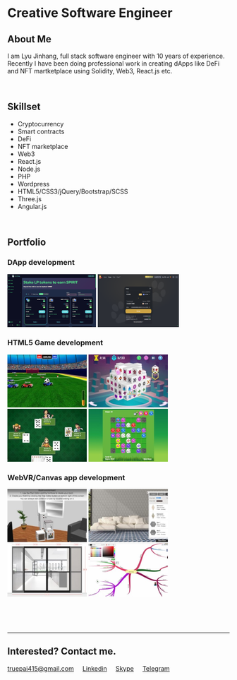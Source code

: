 # Creative Software Engineer


## About Me
I am Lyu Jinhang, full stack software engineer with 10 years of experience. Recently I have been doing professional work in creating dApps like DeFi and NFT martketplace using Solidity, Web3, React.js etc.

<br>

## Skillset
- Cryptocurrency
- Smart contracts
- DeFi
- NFT marketplace
- Web3
- React.js
- Node.js
- PHP
- Wordpress
- HTML5/CSS3/jQuery/Bootstrap/SCSS
- Three.js
- Angular.js

<br>

## Portfolio

### DApp development
<a target="_blank" href="https://app.spiritswap.finance" ><kbd><img height="120" src="https://github.com/TruePai/TruePai/blob/main/assets/spiritswap.png?raw=true" ></kbd></a>
<a target="_blank" href="https://shikbank.com" ><kbd><img height="120" src="https://github.com/TruePai/TruePai/blob/main/assets/shikbank.png?raw=true" ></kbd></a>

### HTML5 Game development
<a target="_blank" href="http://lyu-apps.herokuapp.com/games/bumper-fifa" ><kbd><img height="120" src="https://github.com/TruePai/TruePai/blob/main/assets/car-soccer.jpg?raw=true" ></kbd></a>
<a target="_blank" href="http://lyu-apps.herokuapp.com/games/mahjong" ><kbd><img height="120" src="https://github.com/TruePai/TruePai/blob/main/assets/3dmahjong.jpg?raw=true" ></kbd></a>
<a target="_blank" href="http://lyu-apps.herokuapp.com/games/hearts" ><kbd><img height="120" src="https://github.com/TruePai/TruePai/blob/main/assets/hearts-title.jpg?raw=true" ></kbd></a>
<a target="_blank" href="http://lyu-apps.herokuapp.com/games/flowerz" ><kbd><img height="120" src="https://github.com/TruePai/TruePai/blob/main/assets/flowerz.jpg?raw=true" ></kbd></a>

### WebVR/Canvas app development
<a target="_blank" href="https://katt3.com/explore" ><kbd><img height="120" src="https://github.com/TruePai/TruePai/blob/main/assets/room-planner.jpg?raw=true" ></kbd></a>
<a target="_blank" href="http://3.12.76.187/" ><kbd><img height="120" src="https://github.com/TruePai/TruePai/blob/main/assets/tile-preview.jpg?raw=true" ></kbd></a>
<a target="_blank" href="https://sandoors.nl/deur-samenstellen/" ><kbd><img height="120" src="https://github.com/TruePai/TruePai/blob/main/assets/canvas-app.jpg?raw=true" ></kbd></a>
<a target="_blank" href="https://mindmap-dev.studysmartwithchris.com/" ><kbd><img height="120" src="https://github.com/TruePai/TruePai/blob/main/assets/mindmap.jpg?raw=true" ></kbd></a>

<br>
<br>
<br>


*****

## Interested? Contact me.

[truepai415@gmail.com](mailto:truepai415@gmail.com) &nbsp;&nbsp;&nbsp; [Linkedin](https://www.linkedin.com/in/jinhang-lyu/) &nbsp;&nbsp;&nbsp; [Skype](https://join.skype.com/invite/rctBCHQUTOfy) &nbsp;&nbsp;&nbsp; [Telegram](https://t.me/cryptoange1)



